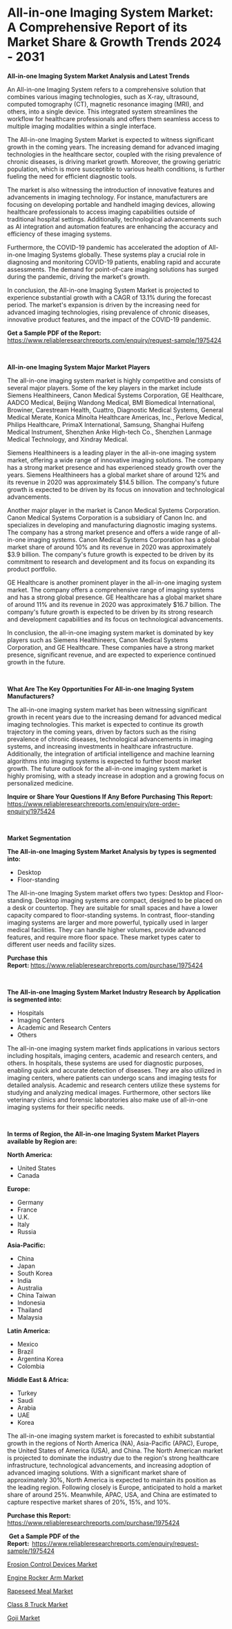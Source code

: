 <p><h1>All-in-one Imaging System Market: A Comprehensive Report of its Market Share & Growth Trends 2024 - 2031</h1></p><p><strong>All-in-one Imaging System Market Analysis and Latest Trends</strong></p>
<p><p>An All-in-one Imaging System refers to a comprehensive solution that combines various imaging technologies, such as X-ray, ultrasound, computed tomography (CT), magnetic resonance imaging (MRI), and others, into a single device. This integrated system streamlines the workflow for healthcare professionals and offers them seamless access to multiple imaging modalities within a single interface.</p><p>The All-in-one Imaging System Market is expected to witness significant growth in the coming years. The increasing demand for advanced imaging technologies in the healthcare sector, coupled with the rising prevalence of chronic diseases, is driving market growth. Moreover, the growing geriatric population, which is more susceptible to various health conditions, is further fueling the need for efficient diagnostic tools.</p><p>The market is also witnessing the introduction of innovative features and advancements in imaging technology. For instance, manufacturers are focusing on developing portable and handheld imaging devices, allowing healthcare professionals to access imaging capabilities outside of traditional hospital settings. Additionally, technological advancements such as AI integration and automation features are enhancing the accuracy and efficiency of these imaging systems.</p><p>Furthermore, the COVID-19 pandemic has accelerated the adoption of All-in-one Imaging Systems globally. These systems play a crucial role in diagnosing and monitoring COVID-19 patients, enabling rapid and accurate assessments. The demand for point-of-care imaging solutions has surged during the pandemic, driving the market's growth.</p><p>In conclusion, the All-in-one Imaging System Market is projected to experience substantial growth with a CAGR of 13.1% during the forecast period. The market's expansion is driven by the increasing need for advanced imaging technologies, rising prevalence of chronic diseases, innovative product features, and the impact of the COVID-19 pandemic.</p></p>
<p><strong>Get a Sample PDF of the Report:&nbsp;</strong> <a href="https://www.reliableresearchreports.com/enquiry/request-sample/1975424">https://www.reliableresearchreports.com/enquiry/request-sample/1975424</a></p>
<p>&nbsp;</p>
<p><strong>All-in-one Imaging System Major Market Players</strong></p>
<p><p>The all-in-one imaging system market is highly competitive and consists of several major players. Some of the key players in the market include Siemens Healthineers, Canon Medical Systems Corporation, GE Healthcare, AADCO Medical, Beijing Wandong Medical, BMI Biomedical International, Browiner, Carestream Health, Cuattro, Diagnostic Medical Systems, General Medical Merate, Konica Minolta Healthcare Americas, Inc., Perlove Medical, Philips Healthcare, PrimaX International, Samsung, Shanghai Huifeng Medical Instrument, Shenzhen Anke High-tech Co., Shenzhen Lanmage Medical Technology, and Xindray Medical.</p><p>Siemens Healthineers is a leading player in the all-in-one imaging system market, offering a wide range of innovative imaging solutions. The company has a strong market presence and has experienced steady growth over the years. Siemens Healthineers has a global market share of around 12% and its revenue in 2020 was approximately $14.5 billion. The company's future growth is expected to be driven by its focus on innovation and technological advancements.</p><p>Another major player in the market is Canon Medical Systems Corporation. Canon Medical Systems Corporation is a subsidiary of Canon Inc. and specializes in developing and manufacturing diagnostic imaging systems. The company has a strong market presence and offers a wide range of all-in-one imaging systems. Canon Medical Systems Corporation has a global market share of around 10% and its revenue in 2020 was approximately $3.9 billion. The company's future growth is expected to be driven by its commitment to research and development and its focus on expanding its product portfolio.</p><p>GE Healthcare is another prominent player in the all-in-one imaging system market. The company offers a comprehensive range of imaging systems and has a strong global presence. GE Healthcare has a global market share of around 11% and its revenue in 2020 was approximately $16.7 billion. The company's future growth is expected to be driven by its strong research and development capabilities and its focus on technological advancements.</p><p>In conclusion, the all-in-one imaging system market is dominated by key players such as Siemens Healthineers, Canon Medical Systems Corporation, and GE Healthcare. These companies have a strong market presence, significant revenue, and are expected to experience continued growth in the future.</p></p>
<p>&nbsp;</p>
<p><strong>What Are The Key Opportunities For All-in-one Imaging System Manufacturers?</strong></p>
<p><p>The all-in-one imaging system market has been witnessing significant growth in recent years due to the increasing demand for advanced medical imaging technologies. This market is expected to continue its growth trajectory in the coming years, driven by factors such as the rising prevalence of chronic diseases, technological advancements in imaging systems, and increasing investments in healthcare infrastructure. Additionally, the integration of artificial intelligence and machine learning algorithms into imaging systems is expected to further boost market growth. The future outlook for the all-in-one imaging system market is highly promising, with a steady increase in adoption and a growing focus on personalized medicine.</p></p>
<p><strong>Inquire or Share Your Questions If Any Before Purchasing This Report:</strong> <a href="https://www.reliableresearchreports.com/enquiry/pre-order-enquiry/1975424">https://www.reliableresearchreports.com/enquiry/pre-order-enquiry/1975424</a></p>
<p>&nbsp;</p>
<p><strong>Market Segmentation</strong></p>
<p><strong>The All-in-one Imaging System Market Analysis by types is segmented into:</strong></p>
<p><ul><li>Desktop</li><li>Floor-standing</li></ul></p>
<p><p>The All-in-one Imaging System market offers two types: Desktop and Floor-standing. Desktop imaging systems are compact, designed to be placed on a desk or countertop. They are suitable for small spaces and have a lower capacity compared to floor-standing systems. In contrast, floor-standing imaging systems are larger and more powerful, typically used in larger medical facilities. They can handle higher volumes, provide advanced features, and require more floor space. These market types cater to different user needs and facility sizes.</p></p>
<p><strong>Purchase this Report:&nbsp;</strong><a href="https://www.reliableresearchreports.com/purchase/1975424">https://www.reliableresearchreports.com/purchase/1975424</a></p>
<p>&nbsp;</p>
<p><strong>The All-in-one Imaging System Market Industry Research by Application is segmented into:</strong></p>
<p><ul><li>Hospitals</li><li>Imaging Centers</li><li>Academic and Research Centers</li><li>Others</li></ul></p>
<p><p>The all-in-one imaging system market finds applications in various sectors including hospitals, imaging centers, academic and research centers, and others. In hospitals, these systems are used for diagnostic purposes, enabling quick and accurate detection of diseases. They are also utilized in imaging centers, where patients can undergo scans and imaging tests for detailed analysis. Academic and research centers utilize these systems for studying and analyzing medical images. Furthermore, other sectors like veterinary clinics and forensic laboratories also make use of all-in-one imaging systems for their specific needs.</p></p>
<p>&nbsp;</p>
<p><strong>In terms of Region, the All-in-one Imaging System Market Players available by Region are:</strong></p>
<p>
    <p> <strong> North America: </strong>
        <ul>
            <li>United States</li>
            <li>Canada</li>
        </ul>
        </p> 
    <p> <strong> Europe: </strong>
        <ul>
            <li>Germany</li>
            <li>France</li>
            <li>U.K.</li>
            <li>Italy</li>
            <li>Russia</li>
        </ul>
        </p> 
    <p> <strong> Asia-Pacific: </strong>
        <ul>
            <li>China</li>
            <li>Japan</li>
            <li>South Korea</li>
            <li>India</li>
            <li>Australia</li>
            <li>China Taiwan</li>
            <li>Indonesia</li>
            <li>Thailand</li>
            <li>Malaysia</li>
        </ul>
        </p> 
    <p> <strong> Latin America: </strong>
        <ul>
            <li>Mexico</li>
            <li>Brazil</li>
            <li>Argentina Korea</li>
            <li>Colombia</li>
        </ul>
        </p> 
    <p> <strong> Middle East & Africa: </strong>
        <ul>
            <li>Turkey</li>
            <li>Saudi</li>
            <li>Arabia</li>
            <li>UAE</li>
            <li>Korea</li>
        </ul>
    </p>
    </p>
<p><p>The all-in-one imaging system market is forecasted to exhibit substantial growth in the regions of North America (NA), Asia-Pacific (APAC), Europe, the United States of America (USA), and China. The North American market is projected to dominate the industry due to the region's strong healthcare infrastructure, technological advancements, and increasing adoption of advanced imaging solutions. With a significant market share of approximately 30%, North America is expected to maintain its position as the leading region. Following closely is Europe, anticipated to hold a market share of around 25%. Meanwhile, APAC, USA, and China are estimated to capture respective market shares of 20%, 15%, and 10%.</p></p>
<p><strong>Purchase this Report: </strong><a href="https://www.reliableresearchreports.com/purchase/1975424">https://www.reliableresearchreports.com/purchase/1975424</a></p>
<p>&nbsp;<strong>Get a Sample PDF of the Report:&nbsp;&nbsp;</strong><a href="https://www.reliableresearchreports.com/enquiry/request-sample/1975424">https://www.reliableresearchreports.com/enquiry/request-sample/1975424</a></p>
<p><strong></strong></p>
<p><p><a href="https://medium.com/p/bf46c408c67c/edit">Erosion Control Devices Market</a></p><p><a href="https://medium.com/@coltsporer/engine-rocker-arm-market-competitive-analysis-market-trends-and-forecast-to-2031-00690b0fe4bc">Engine Rocker Arm Market</a></p><p><a href="https://medium.com/p/89d2718674d4/edit">Rapeseed Meal Market</a></p><p><a href="https://medium.com/@coltsporer/class-8-truck-market-outlook-industry-overview-and-forecast-2024-to-2031-2cbc96a76ba1">Class 8 Truck Market</a></p><p><a href="https://medium.com/p/61410e1f6abb/edit">Goji Market</a></p></p>